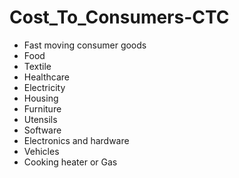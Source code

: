 # Cost_To_Consumers-CTC

- Fast moving consumer goods
- Food
- Textile
- Healthcare
- Electricity
- Housing
- Furniture
- Utensils
- Software
- Electronics and hardware
- Vehicles
- Cooking heater or Gas
